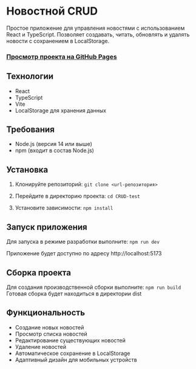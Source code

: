 # Новостной CRUD

Простое приложение для управления новостями с использованием React и TypeScript. Позволяет создавать, читать, обновлять и удалять новости с сохранением в LocalStorage.

### [Просмотр проекта на GitHub Pages](https://gramakovs.github.io/News-CRUD/)


## Технологии
- React
- TypeScript
- Vite
- LocalStorage для хранения данных

## Требования
- Node.js (версия 14 или выше)
- npm (входит в состав Node.js)

## Установка
1. Клонируйте репозиторий:
`git clone <url-репозитория>`

2. Перейдите в директорию проекта:
`cd CRUD-test`

3. Установите зависимости:
`npm install`

## Запуск приложения
Для запуска в режиме разработки выполните:
`npm run dev`

Приложение будет доступно по адресу http://localhost:5173

## Сборка проекта
Для создания производственной сборки выполните:
`npm run build`
Готовая сборка будет находиться в директории dist

## Функциональность
- Создание новых новостей
- Просмотр списка новостей
- Редактирование существующих новостей
- Удаление новостей
- Автоматическое сохранение в LocalStorage
- Адаптивный дизайн для мобильных устройств
